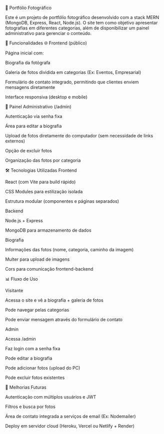 📸 Portfólio Fotográfico

Este é um projeto de portfólio fotográfico desenvolvido com a stack MERN (MongoDB, Express, React, Node.js).
O site tem como objetivo apresentar fotografias em diferentes categorias, além de disponibilizar um painel administrativo para gerenciar o conteúdo.

🚀 Funcionalidades
🌐 Frontend (público)

Página inicial com:

Biografia da fotógrafa

Galeria de fotos dividida em categorias (Ex: Eventos, Empresarial)

Formulário de contato integrado, permitindo que clientes enviem mensagens diretamente

Interface responsiva (desktop e mobile)

🔐 Painel Administrativo (/admin)

Autenticação via senha fixa

Área para editar a biografia

Upload de fotos diretamente do computador (sem necessidade de links externos)

Opção de excluir fotos

Organização das fotos por categoria

🛠️ Tecnologias Utilizadas
Frontend

React (com Vite para build rápido)

CSS Modules para estilização isolada

Estrutura modular (componentes e páginas separados)

Backend

Node.js + Express

MongoDB para armazenamento de dados

Biografia

Informações das fotos (nome, categoria, caminho da imagem)

Multer para upload de imagens

Cors para comunicação frontend-backend




📊 Fluxo de Uso

Visitante

Acessa o site e vê a biografia + galeria de fotos

Pode navegar pelas categorias

Pode enviar mensagem através do formulário de contato

Admin

Acessa /admin

Faz login com a senha fixa

Pode editar a biografia

Pode adicionar fotos (upload do PC)

Pode excluir fotos existentes

🔮 Melhorias Futuras

Autenticação com múltiplos usuários e JWT

Filtros e busca por fotos

Área de contato integrada a serviços de email (Ex: Nodemailer)

Deploy em servidor cloud (Heroku, Vercel ou Netlify + Render)

